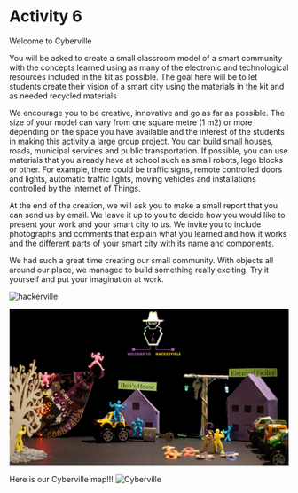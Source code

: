 # **Activity 6**

Welcome to Cyberville

You will be asked to create a small classroom model of a smart community with the concepts learned using as many of the electronic and technological resources included in the kit as possible. The goal here will be to let students create their vision of a smart city using the materials in the kit and as needed recycled materials

We encourage you to be creative, innovative and go as far as possible. The size of your model can vary from one square metre (1 m2) or more depending on the space you have available and the interest of the students in making this activity a large group project. You can build small houses, roads, municipal services and public transportation. If possible, you can use materials that you already have at school such as small robots, lego blocks or other. For example, there could be traffic signs, remote controlled doors and lights, automatic traffic lights, moving vehicles and installations controlled by the Internet of Things.

At the end of the creation, we will ask you to make a small report that you can send us by email. We leave it up to you to decide how you would like to present your work and your smart city to us. We invite you to include photographs and comments that explain what you learned and how it works and the different parts of your smart city with its name and components.

We had such a great time creating our small community. With objects all around our place, we managed to build something really exciting. Try it yourself and put your imagination at work.

![hackerville]("docs/static/mb/projects/bboard-tutorials-cybersecurity/Activity_6/hackerville.png?raw=true "hackerville")

![hackerville](https://github.com/Brilliant-Labs/bboard-tutorials-cybersecurity-v3/blob/main/Activity_6/hackerville.png?raw=true "hackerville")

Here is our Cyberville map!!!
![Cyberville]("docs/static/mb/projects/bboard-tutorials-cybersecurity/Activity_6/Cyberville-EN.png?raw=true "Cyberville")
